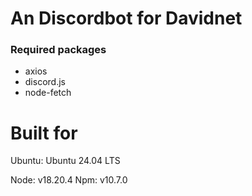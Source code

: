 # An Discordbot for Davidnet

### Required packages
 - axios
 - discord.js
 - node-fetch


# Built for
Ubuntu: Ubuntu 24.04 LTS

Node: v18.20.4
Npm: v10.7.0
